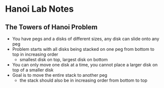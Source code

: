 # Hanoi Lab Notes

## The Towers of Hanoi Problem
* You have pegs and a disks of different sizes, any disk can slide onto any peg
* Problem starts with all disks being stacked on one peg from bottom to top in increasing order
  * smallest disk on top, largest disk on bottom
* You can only move one disk at a time, you cannot place a larger disk on top of a smaller disk
* Goal is to move the entire stack to another peg
  * the stack should also be in increasing order from bottom to top
